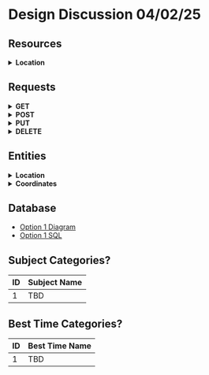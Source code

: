 # Design Discussion 04/02/25

## Resources
<details>
<summary><strong>Location</strong></summary><br>

|Property|Description|Type/Format|
|---|---|---|
|id|Unique identifier|number|
|locationName|Name of the location. For example "Picnic Point"|string|
|city|City the location resides in|string|
|state|Abbreviated state the location resides in. For example "WI"|string|
|coordinates|Includes latitude and longitude location is at|object|
|bestTime|The best time to photograph here. Choices are "morning", "afternoon", evening"|string|
|description|The description of the location|string|
|subjects|The subject categories a location falls into. See subject categories for details|array of strings|
|images|The image URLs associated with the location.|array of strings|

</details>



## Requests
<details>
<summary><strong>GET</strong></summary><br>

**GET** http://localhost:8080/services/locations - Finds all locations

---

**GET** http://localhost:8080/services/locations/{locationId} - Finds location by id

---

**GET** http://localhost:8080/services/locations?city=cityName&state=stateAbrv - Finds location by city & state

**Parameters:**

|Parameter|Description|Type/Format|Required|
|---|---|---|---|
|city|City the location resides in|string|Yes|
|state|Abbreviated state the location resides in. For example "WI"|string|Yes|

---

**GET** http://localhost:8080/services/locations?subjects=Lake,Nature- Finds locations by subject

**Parameters:**

|Parameter|Description|Type/Format|Required|
|---|---|---|---|
|subjects|Subjects that are related to the location|string(s) comma separated|Yes|

---

</details>


<details>
<summary><strong>POST</strong></summary><br>

**POST** http://localhost:8080/services/locations -  Add a new location<br>

---

**POST** http://localhost:8080/services/locations/{locationId}/images - Uploads an image to the Location<br>
</details>



<details>
<summary><strong>PUT</strong></summary><br>

**PUT** http://localhost:8080/services/locations/{locationId} - Updates an existing location

---

</details>

<details>
<summary><strong>DELETE</strong></summary><br>

**DELETE** http://localhost:8080/services/locations/{locationId} - Deletes an existing location

---

**DELETE** http://localhost:8080/services/locations/{locationId}/images - Deletes an image url from an existing location

---

</details>


## Entities

<details>
<summary><strong>Location</strong></summary>

- private String locationName;
- private String city;
- private String stateCode;
- private Coordinates coordinates
- private String bestTime;
- private String description;
- private List\<String> subjects;
- private List\<String> images;
</details>

<details>
<summary><strong>Coordinates</strong></summary>

- private double latitude;
- private double longitude;
</details>

## Database
* [Option 1 Diagram](db/photo_chasers_db_design.png)
* [Option 1 SQL](db/createTables.sql)

## Subject Categories?
|ID|Subject Name|
|--|------------|
|1| TBD|

## Best Time Categories?
|ID| Best Time Name |
|--|----------------|
|1| TBD            |